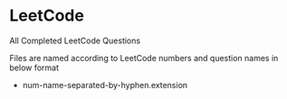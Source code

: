 # LeetCode
All Completed LeetCode Questions

Files are named according to LeetCode numbers and question names in below format
* num-name-separated-by-hyphen.extension